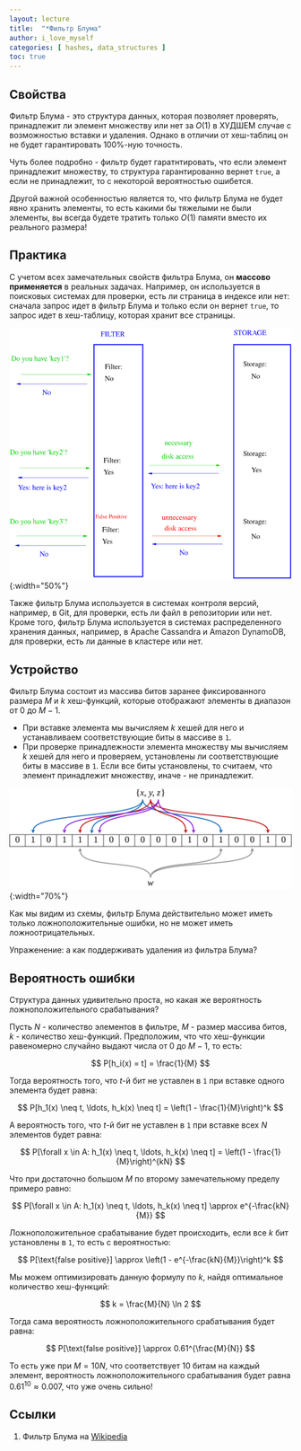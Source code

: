 ```yaml
---
layout: lecture
title:  "*Фильтр Блума"
author: i_love_myself
categories: [ hashes, data_structures ]
toc: true
---
```


## Свойства

Фильтр Блума - это структура данных, которая позволяет проверять, принадлежит ли элемент множеству или нет за $O(1)$ в ХУДШЕМ случае с возможностью вставки и удаления. Однако в отличии от хеш-таблиц он не будет гарантировать 100%-ную точность.

Чуть более подробно - фильтр будет гаратнтировать, что если элемент принадлежит множеству, то структура гарантированно вернет `true`, а если не принадлежит, то с некоторой вероятностью ошибется.

Другой важной особенностью является то, что фильтр Блума не будет явно хранить элементы, то есть какими бы тяжелыми не были элементы, вы всегда будете тратить только $O(1)$ памяти вместо их реального размера!

## Практика

С учетом всех замечательных свойств фильтра Блума, он **массово применяется** в реальных задачах. Например, он используется в поисковых системах для проверки, есть ли страница в индексе или нет: сначала запрос идет в фильтр Блума и только если он вернет `true`, то запрос идет в хеш-таблицу, которая хранит все страницы.

![index query](img/index_query.png){:width="50%"}

Также фильтр Блума используется в системах контроля версий, например, в Git, для проверки, есть ли файл в репозитории или нет. Кроме того, фильтр Блума используется в системах распределенного хранения данных, например, в Apache Cassandra и Amazon DynamoDB, для проверки, есть ли данные в кластере или нет.

## Устройство

Фильтр Блума состоит из массива битов заранее фиксированного размера $M$ и $k$ хеш-функций, которые отображают элементы в диапазон от $0$ до $M-1$.

* При вставке элемента мы вычисляем $k$ хешей для него и устанавливаем соответствующие биты в массиве в `1`.
* При проверке принадлежности элемента множеству мы вычисляем $k$ хешей для него и проверяем, установлены ли соответствующие биты в массиве в `1`. Если все биты установлены, то считаем, что элемент принадлежит множеству, иначе - не принадлежит.

![bloom filter](img/bloom_filter.png){:width="70%"}

Как мы видим из схемы, фильтр Блума действительно может иметь только ложноположительные ошибки, но не может иметь ложноотрицательных.

Упраженение: а как поддерживать удаления из фильтра Блума?

## Вероятность ошибки

Структура данных удивительно проста, но какая же вероятность ложноположительного срабатывания?

Пусть $N$ - количество элементов в фильтре, $M$ - размер массива битов, $k$ - количество хеш-функций. Предположим, что что хеш-функции равеномерно случайно выдают числа от $0$ до $M-1$, то есть:

$$ P[h_i(x) = t] = \frac{1}{M} $$

Тогда вероятность того, что $t$-й бит не уставлен в `1` при вставке одного элемента будет равна:

$$ P[h_1(x) \neq t, \ldots, h_k(x) \neq t] = \left(1 - \frac{1}{M}\right)^k $$

А вероятность того, что $t$-й бит не уставлен в `1` при вставке всех $N$ элементов будет равна:

$$ P[\forall x \in A: h_1(x) \neq t, \ldots, h_k(x) \neq t] = \left(1 - \frac{1}{M}\right)^{kN} $$

Что при достаточно большом $M$ по второму замечательному пределу примеро равно:

$$ P[\forall x \in A: h_1(x) \neq t, \ldots, h_k(x) \neq t] \approx e^{-\frac{kN}{M}} $$

Ложноположительное срабатывание будет происходить, если все $k$ бит установлены в `1`, то есть с вероятностью:

$$ P[\text{false positive}] \approx \left(1 - e^{-\frac{kN}{M}}\right)^k $$

Мы можем оптимизировать данную формулу по $k$, найдя оптимальное количество хеш-функций:

$$ k = \frac{M}{N} \ln 2 $$

Тогда сама вероятность ложноположительного срабатывания будет равна:

$$ P[\text{false positive}] \approx 0.61^{\frac{M}{N}} $$

То есть уже при $M=10N$, что соответствует 10 битам на каждый элемент, вероятность ложноположительного срабатывания будет равна $0.61^{10} \approx 0.007$, что уже очень сильно!

## Ссылки

1. Фильтр Блума на [Wikipedia](https://en.wikipedia.org/wiki/Bloom_filter)
